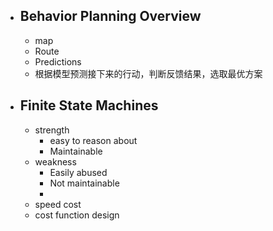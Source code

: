  - ## Behavior Planning Overview
	- map
	- Route
	- Predictions
	- 根据模型预测接下来的行动，判断反馈结果，选取最优方案

 - ## Finite State Machines
	- strength
		- easy to  reason about
		- Maintainable
	- weakness
		- Easily abused
		- Not maintainable
		- 
	- speed cost
	- cost function design


<!--stackedit_data:
eyJoaXN0b3J5IjpbMTY2NDEyNzE5NSwtNTY3OTgxNTg3LC0xMD
A3NjM5NzQsLTEyNTI1ODQyMDIsMTI1NDgzMzM2NiwtMTI0OTEy
MTk1MCwtMTc4MjgzNTE2NF19
-->